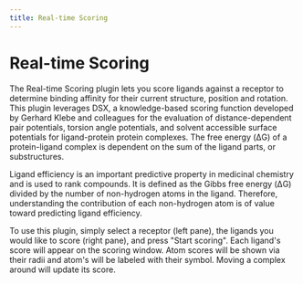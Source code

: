 ```yaml
---
title: Real-time Scoring
---
```


# Real-time Scoring

The Real-time Scoring plugin lets you score ligands against a receptor to determine binding affinity for their current structure, position and rotation. This plugin leverages DSX, a knowledge-based scoring function developed by Gerhard Klebe and colleagues for the evaluation of distance-dependent pair potentials, torsion angle potentials, and solvent accessible surface potentials for ligand-protein protein complexes.  The free energy (ΔG) of a protein-ligand complex is dependent on the sum of the ligand parts, or substructures.  

Ligand efficiency is an important predictive property in medicinal chemistry and is used to rank compounds.  It is defined as the Gibbs free energy (ΔG) divided by the number of non-hydrogen atoms in the ligand.  Therefore, understanding the contribution of each non-hydrogen atom is of value toward predicting ligand efficiency.  



<vimg src="plugins-page/realtimescoring_plugin.png" />

To use this plugin, simply select a receptor (left pane), the ligands you would like to score (right pane), and press "Start scoring". Each ligand's score will appear on the scoring window. Atom scores will be shown via their radii and atom's will be labeled with their symbol. Moving a complex around will update its score.

